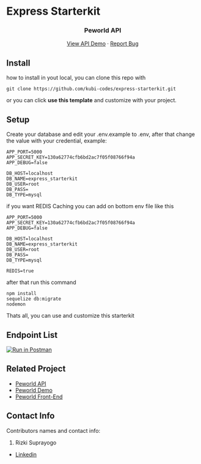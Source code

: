 # Express Starterkit 



<h3 align="center">Peworld API</h3>
<p align="center">
  <a href="https://rizki-naufal.onrender.com">View API Demo</a>
  ·
  <a href="https://github.com/suprayogo/Peworld-BE/issues">Report Bug</a>
</p>




## Install

how to install in yout local, you can clone this repo with

``` git clone https://github.com/kubi-codes/express-starterkit.git ```

or you can click <b>use this template</b> and customize with your project.

## Setup

Create your database and edit your .env.example to .env, after that change the value with your credential, example:
```
APP_PORT=5000
APP_SECRET_KEY=130a62774cfb6bd2ac7f05f08766f94a
APP_DEBUG=false

DB_HOST=localhost
DB_NAME=express_starterkit
DB_USER=root
DB_PASS=
DB_TYPE=mysql
```

if you want REDIS Caching you can add on bottom env file like this
```
APP_PORT=5000
APP_SECRET_KEY=130a62774cfb6bd2ac7f05f08766f94a
APP_DEBUG=false

DB_HOST=localhost
DB_NAME=express_starterkit
DB_USER=root
DB_PASS=
DB_TYPE=mysql

REDIS=true
```

after that run this command

```
npm install
sequelize db:migrate
nodemon
```
Thats all, you can use and customize this starterkit

## Endpoint List

[![Run in Postman](https://run.pstmn.io/button.svg)](https://documenter.getpostman.com/view/27256912/2s9XxySZLc)

<!-- RELATED PROJECT -->
## Related Project

- [Peworld API](https://github.com/suprayogo/hire_job_be)
- [Peworld Demo](https://hire-job-v1-rizki-suprayogo.vercel.app/)
- [Peworld Front-End](https://github.com/suprayogo/hire-job-v1/)
<!-- CONTACT INFO -->
## Contact Info

Contributors names and contact info:

1. Rizki Suprayogo

- [Linkedin](https://www.linkedin.com/in/rizki-suprayogo/)

